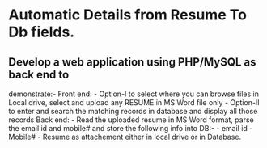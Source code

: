 # Automatic Details from Resume To Db fields.



## Develop a web application using PHP/MySQL as back end to
demonstrate:-
Front end: - Option-I to select <Upload Resume> where you can browse files in Local drive, select and upload any RESUME in MS Word file only - Option-II to enter <email id> and search the matching records in database and display all those records Back end: - Read the uploaded resume in MS Word format, parse the email id and mobile# and store the following info into DB:- - email id - Mobile# - Resume as attachement either in local drive or in Database.
